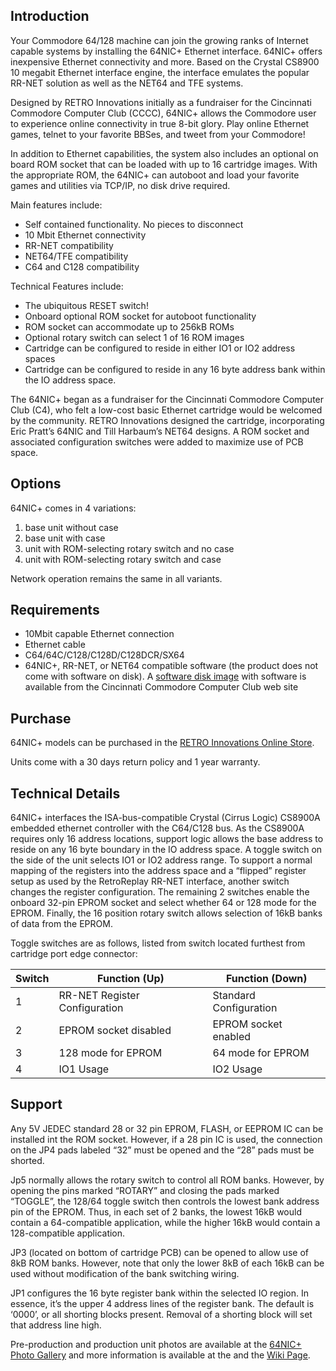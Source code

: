 ## Introduction

Your Commodore 64/128 machine can join the growing ranks of Internet  capable systems by installing the 64NIC+ Ethernet interface. 64NIC+  offers inexpensive Ethernet connectivity and more. Based on the Crystal  CS8900 10 megabit Ethernet interface engine, the interface emulates the  popular RR-NET solution as well as the NET64 and TFE systems.

Designed by RETRO Innovations initially as a fundraiser for the  Cincinnati Commodore Computer Club (CCCC), 64NIC+ allows the Commodore  user to experience online connectivity in true 8-bit glory. Play online Ethernet games, telnet to your favorite BBSes, and tweet from your  Commodore!

In addition to Ethernet capabilities, the system also includes an  optional on board ROM socket that can be loaded with up to 16 cartridge  images.  With the appropriate ROM, the 64NIC+ can autoboot and load  your favorite games and utilities via TCP/IP, no disk drive required.

Main features include:

- Self contained functionality. No pieces to disconnect
- 10 Mbit Ethernet connectivity
- RR-NET compatibility
- NET64/TFE compatibility
- C64 and C128 compatibility

Technical Features include:

- The ubiquitous RESET switch!
- Onboard optional ROM socket for autoboot functionality
- ROM socket can accommodate up to 256kB ROMs
- Optional rotary switch can select 1 of 16 ROM images
- Cartridge can be configured to reside in either IO1 or IO2 address spaces
- Cartridge can be configured to reside in any 16 byte address bank within the IO address space.

The 64NIC+ began as a fundraiser for the Cincinnati Commodore  Computer Club (C4), who felt a low-cost basic Ethernet cartridge would  be welcomed by the community. RETRO Innovations designed the cartridge, incorporating Eric Pratt’s 64NIC and Till Harbaum’s NET64 designs. A  ROM socket and associated configuration switches were added to maximize  use of PCB space.

## Options

64NIC+ comes in 4 variations:

1. base unit without case
2. base unit with case
3. unit with ROM-selecting rotary switch and no case
4. unit with ROM-selecting rotary switch and case

Network operation remains the same in all variants.

## Requirements

- 10Mbit capable Ethernet connection
- Ethernet cable
- C64/64C/C128/C128D/C128DCR/SX64
- 64NIC+, RR-NET, or NET64 compatible software (the product does not come with software on disk). A [software disk image](http://www.go4retro.com/downloads/64nic+/c64nic.d64) with software is available from the Cincinnati Commodore Computer Club web site

## Purchase

64NIC+ models can be purchased in the [RETRO Innovations Online Store](http://store.go4retro.com/products/64NIC%2b.html).

Units come with a 30 days return policy and 1 year warranty.

## Technical Details

64NIC+ interfaces the ISA-bus-compatible Crystal (Cirrus Logic)  CS8900A embedded ethernet controller with the C64/C128 bus. As the  CS8900A requires only 16 address locations, support logic allows the  base address to reside on any 16 byte boundary in the IO address space.  A toggle switch on the side of the unit selects IO1 or IO2 address  range. To support a normal mapping of the registers into the address  space and a “flipped” register setup as used by the RetroReplay RR-NET  interface, another switch changes the register configuration. The  remaining 2 switches enable the onboard 32-pin EPROM socket and select  whether 64 or 128 mode for the EPROM. Finally, the 16 position rotary  switch allows selection of 16kB banks of data from the EPROM.

Toggle switches are as follows, listed from switch located furthest from cartridge port edge connector:

| Switch | Function (Up)                 | Function (Down)        |
| ------ | ----------------------------- | ---------------------- |
| 1      | RR-NET Register Configuration | Standard Configuration |
| 2      | EPROM socket disabled         | EPROM socket enabled   |
| 3      | 128 mode for EPROM            | 64 mode for EPROM      |
| 4      | IO1 Usage                     | IO2 Usage              |

## Support

Any 5V JEDEC standard 28 or 32 pin EPROM, FLASH, or EEPROM IC can be  installed int the ROM socket. However, if a 28 pin IC is used, the  connection on the JP4 pads labeled “32” must be opened and the “28” pads must be shorted.

Jp5 normally allows the rotary switch to control all ROM banks.  However, by opening the pins marked “ROTARY” and closing the pads marked “TOGGLE”, the 128/64 toggle switch then controls the lowest bank  address pin of the EPROM. Thus, in each set of 2 banks, the lowest 16kB would contain a 64-compatible application, while the higher 16kB would  contain a 128-compatible application.

JP3 (located on bottom of cartridge PCB) can be opened to allow use  of 8kB ROM banks. However, note that only the lower 8kB of each 16kB  can be used without modification of the bank switching wiring.

JP1 configures the 16 byte register bank within the selected IO  region. In essence, it’s the upper 4 address lines of the register  bank. The default is ‘0000’, or all shorting blocks present. Removal  of a shorting block will set that address line high.

Pre-production and production unit photos are available at the [64NIC+ Photo Gallery](http://www.jbrain.com/vicug/gallery/nic/) and more information is available at the and the [Wiki Page](http://www.c64-wiki.com/index.php/C64NIC%2B).
